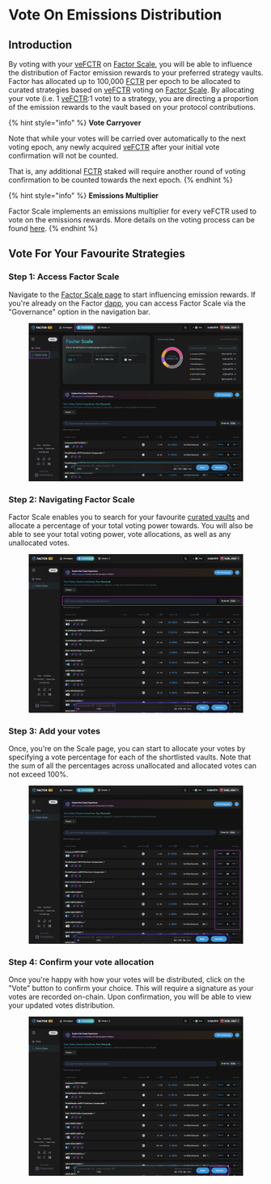 # Vote On Emissions Distribution

## Introduction

By voting with your [veFCTR](../../fctr-token/) on [Factor Scale](../), you will be able to influence the distribution of Factor emission rewards to your preferred strategy vaults. Factor has allocated up to 100,000 [FCTR](../../fctr-token/#fctr) per epoch to be allocated to curated strategies based on [veFCTR](../../fctr-token/#vefctr) voting on [Factor Scale](../). By allocating your vote (i.e. 1 [veFCTR](../../fctr-token/#vefctr):1 vote) to a strategy, you are directing a proportion of the emission rewards to the vault based on your protocol contributions.

{% hint style="info" %}
**Vote Carryover**

Note that while your votes will be carried over automatically to the next voting epoch, any newly acquired [veFCTR](../../fctr-token/#vefctr) after your initial vote confirmation will not be counted.

That is, any additional [FCTR](../../fctr-token/#fctr) staked will require another round of voting confirmation to be counted towards the next epoch.
{% endhint %}

{% hint style="info" %}
**Emissions Multiplier**

Factor Scale implements an emissions multiplier for every veFCTR used to vote on the emissions rewards. More details on the voting process can be found [here](../#voting-process).
{% endhint %}

## Vote For Your Favourite Strategies

### Step 1: Access Factor Scale

Navigate to the [Factor Scale page](https://pro.factor.fi/governance/scale) to start influencing emission rewards. If you're already on the Factor [dapp](https://pro.factor.fi/strategies), you can access Factor Scale via the "Governance" option in the navigation bar.

<figure><img src="../../../.gitbook/assets/image (2).png" alt=""><figcaption></figcaption></figure>

### Step 2: Navigating Factor Scale

Factor Scale enables you to search for your favourite [curated vaults](https://docs.factor.fi/governance/factor-scale#overview) and allocate a percentage of your total voting power towards. You will also be able to see your total voting power, vote allocations,  as well as any unallocated votes.

<figure><img src="../../../.gitbook/assets/image (2) (1).png" alt=""><figcaption></figcaption></figure>

### Step 3: Add your votes

Once, you're on the Scale page, you can start to allocate your votes by specifying a vote percentage for each of the shortlisted vaults. Note that the sum of all the percentages across unallocated and allocated votes can not exceed 100%.

<figure><img src="../../../.gitbook/assets/image (1) (1).png" alt=""><figcaption></figcaption></figure>

### Step 4: Confirm your vote allocation&#x20;

Once you're happy with how your votes will be distributed, click on the "Vote" button to confirm your choice. This will require a signature as your votes are recorded on-chain. Upon confirmation, you will be able to view your updated votes distribution.

<figure><img src="../../../.gitbook/assets/image (3).png" alt=""><figcaption></figcaption></figure>
